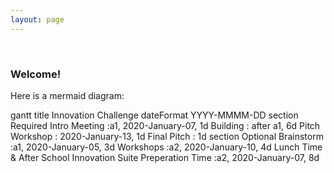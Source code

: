 ```yaml
---
layout: page
---
```


<br>

### Welcome!

Here is a mermaid diagram:
  <div class="mermaid">
    gantt
    title Innovation Challenge
    dateFormat  YYYY-MMMM-DD
    section Required
    Intro Meeting           :a1, 2020-January-07, 1d
    Building    : after a1, 6d
    Pitch Workshop   : 2020-January-13, 1d
    Final Pitch    : 1d
    section Optional
    Brainstorm     :a1, 2020-January-05, 3d
    Workshops     :a2, 2020-January-10, 4d
    Lunch Time & After School Innovation Suite Preperation Time     :a2, 2020-January-07, 8d

  </div>
  
  


